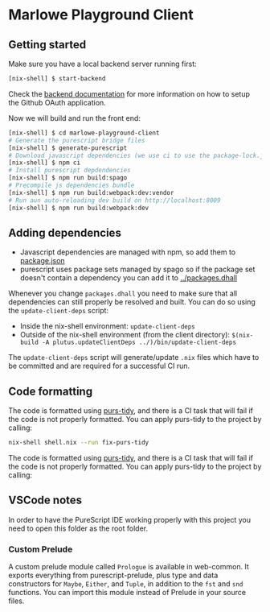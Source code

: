 # Marlowe Playground Client

## Getting started

Make sure you have a local backend server running first:

```bash
[nix-shell] $ start-backend
```

Check the [backend documentation](../marlowe-playground-server/README.md) for more information on how to setup the Github OAuth application.

Now we will build and run the front end:

```bash
[nix-shell] $ cd marlowe-playground-client
# Generate the purescript bridge files
[nix-shell] $ generate-purescript 
# Download javascript dependencies (we use ci to use the package-lock.json)
[nix-shell] $ npm ci
# Install purescript depdendencies
[nix-shell] $ npm run build:spago
# Precompile js dependencies bundle
[nix-shell] $ npm run build:webpack:dev:vendor
# Run aun auto-reloading dev build on http://localhost:8009
[nix-shell] $ npm run build:webpack:dev
```

## Adding dependencies

- Javascript dependencies are managed with npm, so add them to [package.json](./package.json)
- purescript uses package sets managed by spago so if the package set doesn't contain a dependency you can add it to [../packages.dhall](../packages.dhall)

Whenever you change `packages.dhall` you need to make sure that all dependencies can still properly be resolved and built.
You can do so using the `update-client-deps` script:

- Inside the nix-shell environment: `update-client-deps`
- Outside of the nix-shell environment (from the client directory): `$(nix-build -A plutus.updateClientDeps ../)/bin/update-client-deps`

The `update-client-deps` script will generate/update `.nix` files which have to be committed and are required for a successful CI run.

## Code formatting

The code is formatted using [purs-tidy](https://github.com/natefaubion/purescript-tidy), and there is a CI task that will fail if the code is not properly formatted. You can apply purs-tidy to the project by calling:

```bash
nix-shell shell.nix --run fix-purs-tidy
```

The code is formatted using [purs-tidy](https://github.com/natefaubion/purescript-tidy), and there is a CI task that will fail if the code is not properly formatted. You can apply purs-tidy to the project by calling:

## VSCode notes

In order to have the PureScript IDE working properly with this project you need to open this folder as the root folder.

### Custom Prelude

A custom prelude module called `Prologue` is available in web-common. It
exports everything from purescript-prelude, plus type and data constructors for
`Maybe`, `Either`, and `Tuple`, in addition to the `fst` and `snd` functions.
You can import this module instead of Prelude in your source files.
